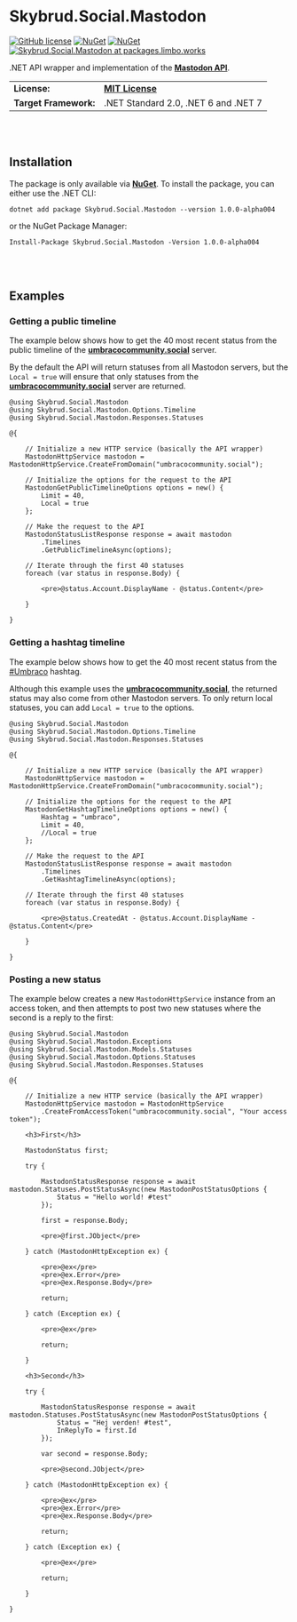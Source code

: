 # Skybrud.Social.Mastodon

[![GitHub license](https://img.shields.io/badge/license-MIT-blue.svg)](https://github.com/abjerner/Skybrud.Social.Mastodon/blob/v1/main/LICENSE.md)
[![NuGet](https://img.shields.io/nuget/vpre/Skybrud.Social.Mastodon.svg)](https://www.nuget.org/packages/Skybrud.Social.Mastodon)
[![NuGet](https://img.shields.io/nuget/dt/Skybrud.Social.Mastodon.svg)](https://www.nuget.org/packages/Skybrud.Social.Mastodon)
[![Skybrud.Social.Mastodon at packages.limbo.works](https://img.shields.io/badge/limbo-packages-blue)](https://packages.limbo.works/skybrud.social.mastodon/)





.NET API wrapper and implementation of the [**Mastodon API**](https://docs.joinmastodon.org/client/intro/).

<table>
  <tr>
    <td><strong>License:</strong></td>
    <td><a href="https://github.com/abjerner/Skybrud.Social.Mastodon/blob/v1/main/LICENSE.md"><strong>MIT License</strong></a></td>
  </tr>
  <tr>
    <td><strong>Target Framework:</strong></td>
    <td>
      .NET Standard 2.0, .NET 6 and .NET 7
    </td>
  </tr>
</table>





<br /><br />

## Installation

The package is only available via [**NuGet**](https://www.nuget.org/packages/Skybrud.Social.Mastodon/1.0.0-alpha003). To install the package, you can either use the .NET CLI:

```
dotnet add package Skybrud.Social.Mastodon --version 1.0.0-alpha004
```

or the NuGet Package Manager:

```
Install-Package Skybrud.Social.Mastodon -Version 1.0.0-alpha004
```




<br /><br />

## Examples

### Getting a public timeline

The example below shows how to get the 40 most recent status from the public timeline of the [**umbracocommunity.social**](https://umbracocommunity.social/) server.

By the default the API will return statuses from all Mastodon servers, but the `Local = true` will ensure that only statuses from the [**umbracocommunity.social**](https://umbracocommunity.social/) server are returned.

```cshtml
@using Skybrud.Social.Mastodon
@using Skybrud.Social.Mastodon.Options.Timeline
@using Skybrud.Social.Mastodon.Responses.Statuses

@{

    // Initialize a new HTTP service (basically the API wrapper)
    MastodonHttpService mastodon = MastodonHttpService.CreateFromDomain("umbracocommunity.social");

    // Initialize the options for the request to the API
    MastodonGetPublicTimelineOptions options = new() {
        Limit = 40,
        Local = true
    };

    // Make the request to the API
    MastodonStatusListResponse response = await mastodon
        .Timelines
        .GetPublicTimelineAsync(options);

    // Iterate through the first 40 statuses
    foreach (var status in response.Body) {

        <pre>@status.Account.DisplayName - @status.Content</pre>

    }

}
```

### Getting a hashtag timeline

The example below shows how to get the 40 most recent status from the [#Umbraco](https://umbracocommunity.social/tags/Umbraco) hashtag.

Although this example uses the [**umbracocommunity.social**](https://umbracocommunity.social/), the returned status may also come from other Mastodon servers. To only return local statuses, you can add `Local = true` to the options.

```cshtml
@using Skybrud.Social.Mastodon
@using Skybrud.Social.Mastodon.Options.Timeline
@using Skybrud.Social.Mastodon.Responses.Statuses

@{

    // Initialize a new HTTP service (basically the API wrapper)
    MastodonHttpService mastodon = MastodonHttpService.CreateFromDomain("umbracocommunity.social");

    // Initialize the options for the request to the API
    MastodonGetHashtagTimelineOptions options = new() {
        Hashtag = "umbraco",
        Limit = 40,
        //Local = true
    };

    // Make the request to the API
    MastodonStatusListResponse response = await mastodon
        .Timelines
        .GetHashtagTimelineAsync(options);

    // Iterate through the first 40 statuses
    foreach (var status in response.Body) {

        <pre>@status.CreatedAt - @status.Account.DisplayName - @status.Content</pre>

    }

}
```

### Posting a new status

The example below creates a new `MastodonHttpService` instance from an access token, and then attempts to post two new statuses where the second is a reply to the first:

```cshtml
@using Skybrud.Social.Mastodon
@using Skybrud.Social.Mastodon.Exceptions
@using Skybrud.Social.Mastodon.Models.Statuses
@using Skybrud.Social.Mastodon.Options.Statuses
@using Skybrud.Social.Mastodon.Responses.Statuses

@{

    // Initialize a new HTTP service (basically the API wrapper)
    MastodonHttpService mastodon = MastodonHttpService
        .CreateFromAccessToken("umbracocommunity.social", "Your access token");

    <h3>First</h3>

    MastodonStatus first;

    try {

        MastodonStatusResponse response = await mastodon.Statuses.PostStatusAsync(new MastodonPostStatusOptions {
            Status = "Hello world! #test"
        });

        first = response.Body;

        <pre>@first.JObject</pre>

    } catch (MastodonHttpException ex) {

        <pre>@ex</pre>
        <pre>@ex.Error</pre>
        <pre>@ex.Response.Body</pre>

        return;

    } catch (Exception ex) {

        <pre>@ex</pre>

        return;

    }

    <h3>Second</h3>

    try {

        MastodonStatusResponse response = await mastodon.Statuses.PostStatusAsync(new MastodonPostStatusOptions {
            Status = "Hej verden! #test",
            InReplyTo = first.Id
        });

        var second = response.Body;

        <pre>@second.JObject</pre>

    } catch (MastodonHttpException ex) {

        <pre>@ex</pre>
        <pre>@ex.Error</pre>
        <pre>@ex.Response.Body</pre>

        return;

    } catch (Exception ex) {

        <pre>@ex</pre>

        return;

    }

}
```
